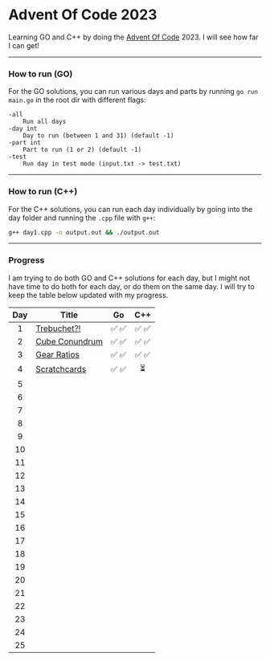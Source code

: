# Advent Of Code 2023

Learning GO and C++ by doing the [Advent Of Code](https://adventofcode.com/2023/about) 2023. I will see how far I can get!

---

### How to run (GO)

For the GO solutions, you can run various days and parts by running `go run main.go` in the root dir with different flags:

```
-all
    Run all days
-day int
    Day to run (between 1 and 31) (default -1)
-part int
    Part to run (1 or 2) (default -1)
-test
    Run day in test mode (input.txt -> test.txt)
```

---

### How to run (C++)

For the C++ solutions, you can run each day individually by going into the day folder and running the `.cpp` file with `g++`:

```bash
g++ day1.cpp -o output.out && ./output.out
```

---

### Progress

I am trying to do both GO and C++ solutions for each day, but I might not have time to do both for each day, or do them on the same day. I will try to keep the table below updated with my progress.

| Day | Title                                                 |  Go   |  C++  |
| :-: | ----------------------------------------------------- | :---: | :---: |
|  1  | [Trebuchet?!](https://adventofcode.com/2023/day/1)    | ✅ ✅ | ✅ ✅ |
|  2  | [Cube Conundrum](https://adventofcode.com/2023/day/2) | ✅ ✅ | ✅ ✅ |
|  3  | [Gear Ratios](https://adventofcode.com/2023/day/3)    | ✅ ✅ | ✅ ✅ |
|  4  | [Scratchcards](https://adventofcode.com/2023/day/4)   | ✅ ✅ |  ⏳   |
|  5  |                                                       |       |       |
|  6  |                                                       |       |       |
|  7  |                                                       |       |       |
|  8  |                                                       |       |       |
|  9  |                                                       |       |       |
| 10  |                                                       |       |       |
| 11  |                                                       |       |       |
| 12  |                                                       |       |       |
| 13  |                                                       |       |       |
| 14  |                                                       |       |       |
| 15  |                                                       |       |       |
| 16  |                                                       |       |       |
| 17  |                                                       |       |       |
| 18  |                                                       |       |       |
| 19  |                                                       |       |       |
| 20  |                                                       |       |       |
| 21  |                                                       |       |       |
| 22  |                                                       |       |       |
| 23  |                                                       |       |       |
| 24  |                                                       |       |       |
| 25  |                                                       |       |       |
